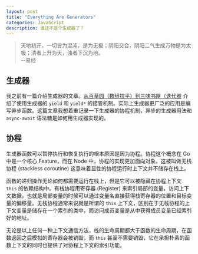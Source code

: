 ```yaml
---
layout: post
title: "Everything Are Generators"
categories: JavaScript
description: 谁还不是个生成器了？
---
```


> 天地初开，一切皆为混沌，是为无极；阴阳交合，阴阳二气生成万物是为太极；清者上升为天，浊者下沉为地。  
> --易经

## 生成器

我之前有一篇介绍生成器的文章。[从百草园（数组拉平）到三味书屋（迭代器](https://mengw.io/javascript/From-Flat-To-Generator) 介绍了使用生成器的 `yield` 和 `yield*` 的接管机制。实际上生成器更广泛的应用是编写异步函数。这篇文章我想着重记录一下生成器的协程机制，异步的生成器用法和 `async-await` 语法糖是如何用生成器实现的。

## 协程

生成器函数可以暂停执行和恢复执行的根本原因是因为协程。协程这个概念在 Go 中是一个核心 Feature，而在 Node 中，协程的实现更加面向对象。这被叫做无栈协程 (stackless coroutine) 这意味着显性的协程运行时上下文并不储存在栈上。

函数的递归操作无论如何都需要运行在栈上，但是它可以被隐藏在协程上下文 `this` 的依赖结构中。有栈协程用寄存器 (Register) 来索引局部的变量，访问上下文数据，也就是局部变量的时候可以通过变量名直接获得栈寄存器的位置和目标变量的偏移量。无栈协程通常来说就是所谓的 `this` 上下文，区别在于无栈协程的上下文变量是储存在一个索引的类中，而访问成员变量是从中获得成员变量已经索引好的地址。

无论是以上任何一种上下文通信方法，栈的生命周期都大于函数的生命周期，在函数返回之后模拟的寄存器会被销毁，而 `this` 甚至不需要销毁，它在承担朴素的函数上下文的同时也提供了对协程上下文的索引功能。
